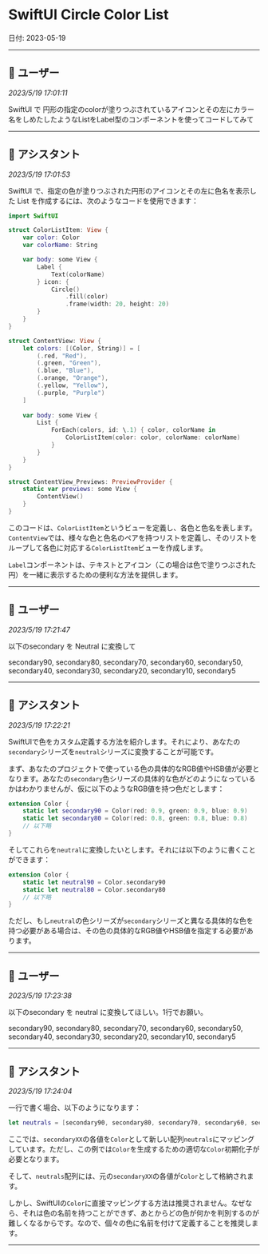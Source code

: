 # SwiftUI Circle Color List

日付: 2023-05-19

---

## 👤 ユーザー
*2023/5/19 17:01:11*

SwiftUI で 円形の指定のcolorが塗りつぶされているアイコンとその左にカラー名をしめたしたようなListをLabel型のコンポーネントを使ってコードしてみて

---

## 🤖 アシスタント
*2023/5/19 17:01:53*

SwiftUI で、指定の色が塗りつぶされた円形のアイコンとその左に色名を表示した List を作成するには、次のようなコードを使用できます：

```swift
import SwiftUI

struct ColorListItem: View {
    var color: Color
    var colorName: String

    var body: some View {
        Label {
            Text(colorName)
        } icon: {
            Circle()
                .fill(color)
                .frame(width: 20, height: 20)
        }
    }
}

struct ContentView: View {
    let colors: [(Color, String)] = [
        (.red, "Red"),
        (.green, "Green"),
        (.blue, "Blue"),
        (.orange, "Orange"),
        (.yellow, "Yellow"),
        (.purple, "Purple")
    ]
    
    var body: some View {
        List {
            ForEach(colors, id: \.1) { color, colorName in
                ColorListItem(color: color, colorName: colorName)
            }
        }
    }
}

struct ContentView_Previews: PreviewProvider {
    static var previews: some View {
        ContentView()
    }
}
```

このコードは、`ColorListItem`というビューを定義し、各色と色名を表します。`ContentView`では、様々な色と色名のペアを持つリストを定義し、そのリストをループして各色に対応する`ColorListItem`ビューを作成します。

`Label`コンポーネントは、テキストとアイコン（この場合は色で塗りつぶされた円）を一緒に表示するための便利な方法を提供します。

---

## 👤 ユーザー
*2023/5/19 17:21:47*

以下のsecondary を Neutral に変換して

secondary90, secondary80, secondary70, secondary60, secondary50, secondary40, secondary30, secondary20, secondary10, secondary5

---

## 🤖 アシスタント
*2023/5/19 17:22:21*

SwiftUIで色をカスタム定義する方法を紹介します。それにより、あなたの`secondary`シリーズを`neutral`シリーズに変換することが可能です。

まず、あなたのプロジェクトで使っている色の具体的なRGB値やHSB値が必要となります。あなたの`secondary`色シリーズの具体的な色がどのようになっているかはわかりませんが、仮に以下のようなRGB値を持つ色だとします：

```swift
extension Color {
    static let secondary90 = Color(red: 0.9, green: 0.9, blue: 0.9)
    static let secondary80 = Color(red: 0.8, green: 0.8, blue: 0.8)
    // 以下略
}
```

そしてこれらを`neutral`に変換したいとします。それには以下のように書くことができます：

```swift
extension Color {
    static let neutral90 = Color.secondary90
    static let neutral80 = Color.secondary80
    // 以下略
}
```

ただし、もし`neutral`の色シリーズが`secondary`シリーズと異なる具体的な色を持つ必要がある場合は、その色の具体的なRGB値やHSB値を指定する必要があります。

---

## 👤 ユーザー
*2023/5/19 17:23:38*

以下のsecondary を neutral に変換してほしい。1行でお願い。

secondary90, secondary80, secondary70, secondary60, secondary50, secondary40, secondary30, secondary20, secondary10, secondary5

---

## 🤖 アシスタント
*2023/5/19 17:24:04*

一行で書く場合、以下のようになります：

```swift
let neutrals = [secondary90, secondary80, secondary70, secondary60, secondary50, secondary40, secondary30, secondary20, secondary10, secondary5].map { Color($0) }
```

ここでは、`secondaryXX`の各値を`Color`として新しい配列`neutrals`にマッピングしています。ただし、この例では`Color`を生成するための適切な`Color`初期化子が必要となります。

そして、`neutrals`配列には、元の`secondaryXX`の各値が`Color`として格納されます。

しかし、SwiftUIの`Color`に直接マッピングする方法は推奨されません。なぜなら、それは色の名前を持つことができず、あとからどの色が何かを判別するのが難しくなるからです。なので、個々の色に名前を付けて定義することを推奨します。

---
